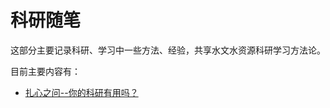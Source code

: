 # 科研随笔

这部分主要记录科研、学习中一些方法、经验，共享水文水资源科研学习方法论。

目前主要内容有：

- [扎心之问--你的科研有用吗？](https://github.com/OuyangWenyu/WaterResources/blob/dev/notes/pragmatism.md)
